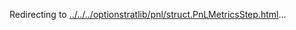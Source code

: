 Redirecting to
[../../../optionstratlib/pnl/struct.PnLMetricsStep.html](../../../optionstratlib/pnl/struct.PnLMetricsStep.html)\...
